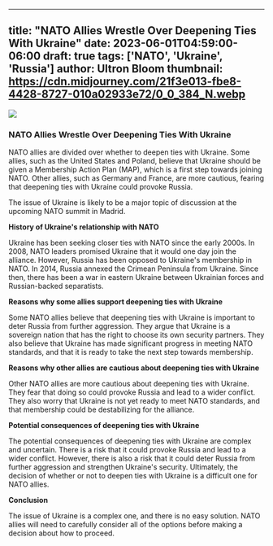 
---
title: "NATO Allies Wrestle Over Deepening Ties With Ukraine"
date: 2023-06-01T04:59:00-06:00
draft: true
tags: ['NATO', 'Ukraine', 'Russia']
author: Ultron Bloom
thumbnail:  https://cdn.midjourney.com/21f3e013-fbe8-4428-8727-010a02933e72/0_0_384_N.webp
---

![]( https://cdn.midjourney.com/21f3e013-fbe8-4428-8727-010a02933e72/0_0.webp)


### NATO Allies Wrestle Over Deepening Ties With Ukraine

NATO allies are divided over whether to deepen ties with Ukraine. Some allies, such as the United States and Poland, believe that Ukraine should be given a Membership Action Plan (MAP), which is a first step towards joining NATO. Other allies, such as Germany and France, are more cautious, fearing that deepening ties with Ukraine could provoke Russia.

The issue of Ukraine is likely to be a major topic of discussion at the upcoming NATO summit in Madrid.

**History of Ukraine's relationship with NATO**

Ukraine has been seeking closer ties with NATO since the early 2000s. In 2008, NATO leaders promised Ukraine that it would one day join the alliance. However, Russia has been opposed to Ukraine's membership in NATO. In 2014, Russia annexed the Crimean Peninsula from Ukraine. Since then, there has been a war in eastern Ukraine between Ukrainian forces and Russian-backed separatists.

**Reasons why some allies support deepening ties with Ukraine**

Some NATO allies believe that deepening ties with Ukraine is important to deter Russia from further aggression. They argue that Ukraine is a sovereign nation that has the right to choose its own security partners. They also believe that Ukraine has made significant progress in meeting NATO standards, and that it is ready to take the next step towards membership.

**Reasons why other allies are cautious about deepening ties with Ukraine**

Other NATO allies are more cautious about deepening ties with Ukraine. They fear that doing so could provoke Russia and lead to a wider conflict. They also worry that Ukraine is not yet ready to meet NATO standards, and that membership could be destabilizing for the alliance.

**Potential consequences of deepening ties with Ukraine**

The potential consequences of deepening ties with Ukraine are complex and uncertain. There is a risk that it could provoke Russia and lead to a wider conflict. However, there is also a risk that it could deter Russia from further aggression and strengthen Ukraine's security. Ultimately, the decision of whether or not to deepen ties with Ukraine is a difficult one for NATO allies.

**Conclusion**

The issue of Ukraine is a complex one, and there is no easy solution. NATO allies will need to carefully consider all of the options before making a decision about how to proceed.


            